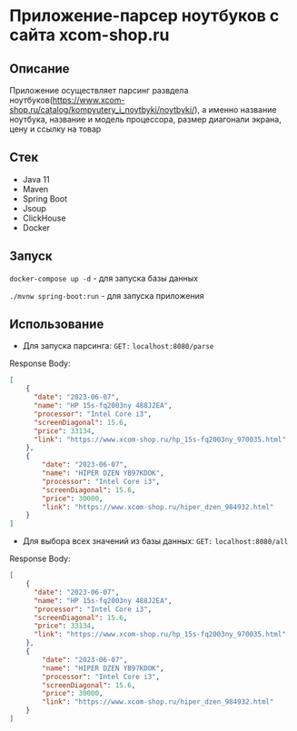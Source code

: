 # Приложение-парсер ноутбуков с сайта xcom-shop.ru

## Описание
Приложение осуществляет парсинг развдела ноутбуков(https://www.xcom-shop.ru/catalog/kompyutery_i_noytbyki/noytbyki/),
а именно название ноутбука, название и модель процессора, размер диагонали экрана, цену и ссылку на товар

## Стек
- Java 11
- Maven
- Spring Boot
- Jsoup
- ClickHouse
- Docker

## Запуск
``docker-compose up -d`` - для запуска базы данных

``./mvnw spring-boot:run`` - для запуска приложения

## Использование
- Для запуска парсинга:
`GET:` `localhost:8080/parse`

Response Body:
```json
[
    {
      "date": "2023-06-07",
      "name": "HP 15s-fq2003ny 488J2EA",
      "processor": "Intel Core i3",
      "screenDiagonal": 15.6,
      "price": 33134,
      "link": "https://www.xcom-shop.ru/hp_15s-fq2003ny_970035.html"
    },
    {
        "date": "2023-06-07",
        "name": "HIPER DZEN YB97KDOK",
        "processor": "Intel Core i3",
        "screenDiagonal": 15.6,
        "price": 30000,
        "link": "https://www.xcom-shop.ru/hiper_dzen_984932.html"
    }
]
```
- Для выбора всех значений из базы данных:
`GET:` `localhost:8080/all`

Response Body:
```json
[
    {
      "date": "2023-06-07",
      "name": "HP 15s-fq2003ny 488J2EA",
      "processor": "Intel Core i3",
      "screenDiagonal": 15.6,
      "price": 33134,
      "link": "https://www.xcom-shop.ru/hp_15s-fq2003ny_970035.html"
    },
    {
        "date": "2023-06-07",
        "name": "HIPER DZEN YB97KDOK",
        "processor": "Intel Core i3",
        "screenDiagonal": 15.6,
        "price": 30000,
        "link": "https://www.xcom-shop.ru/hiper_dzen_984932.html"
    }
]
```
